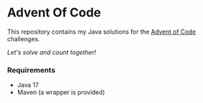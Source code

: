# Advent Of Code
This repository contains my Java solutions for the [Advent of Code](https://adventofcode.com) challenges.

*Let's solve and count together!*

### Requirements
* Java 17
* Maven (a wrapper is provided)